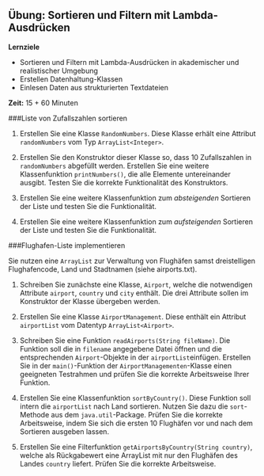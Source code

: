 ## Übung: Sortieren und Filtern mit Lambda-Ausdrücken
**Lernziele**

* Sortieren und Filtern mit Lambda-Ausdrücken in akademischer und realistischer Umgebung
* Erstellen Datenhaltung-Klassen
* Einlesen Daten aus strukturierten Textdateien 

**Zeit:** 15 + 60 Minuten

###Liste von Zufallszahlen sortieren

1. Erstellen Sie eine Klasse `RandomNumbers`. Diese Klasse erhält eine Attribut `randomNumbers` vom Typ `ArrayList<Integer>`. 

2. Erstellen Sie den Konstruktor dieser Klasse so, dass 10 Zufallszahlen in `randomNumbers` abgefüllt werden. Erstellen Sie eine weitere Klassenfunktion `printNumbers()`, die alle Elemente untereinander ausgibt. Testen Sie die korrekte Funktionalität des Konstruktors. 

3. Erstellen Sie eine weitere Klassenfunktion zum *absteigenden* Sortieren der Liste und testen Sie die Funktionalität. 

4. Erstellen Sie eine weitere Klassenfunktion zum *aufsteigenden* Sortieren der Liste und testen Sie die Funktionalität. 


###Flughafen-Liste implementieren

Sie nutzen eine `ArrayList` zur Verwaltung von Flughäfen samst dreistelligen Flughafencode, Land und Stadtnamen (siehe
airports.txt). 

1. Schreiben Sie zunächste eine Klasse, `Airport`, welche die notwendigen Attribute `airport`, `country` und `city` enthält. Die drei Attribute sollen im Konstruktor der Klasse übergeben werden.

2. Erstellen Sie eine Klasse `AirportManagement`. Diese enthält ein Attribut `airportList` vom Datentyp `ArrayList<Airport>`. 

3. Schreiben Sie eine Funktion `readAirports(String fileName)`. Die Funktion soll die in `filename` angegebene Datei öffnen und die entsprechenden `Airport`-Objekte  in der `airportList`einfügen. Erstellen Sie in der `main()`-Funktion der `AirportManagementen`-Klasse einen geeigneten Testrahmen und prüfen Sie die korrekte Arbeitsweise Ihrer Funktion. 

4. Erstellen Sie eine Klassenfunktion `sortByCountry()`. Diese Funktion soll intern die `airportList` nach Land sortieren. Nutzen Sie dazu die `sort`-Methode aus dem `java.util`-Package. Prüfen Sie die korrekte Arbeitsweise, indem Sie sich die ersten 10 Flughäfen vor und nach dem Sortieren ausgeben lassen.

5. Erstellen Sie eine Filterfunktion `getAirportsByCountry(String country)`, welche als Rückgabewert eine ArrayList mit nur den Flughäfen des Landes `country` liefert. Prüfen Sie die korrekte Arbeitsweise.

